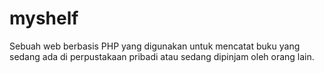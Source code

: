 # myshelf
Sebuah web berbasis PHP yang digunakan untuk mencatat buku yang sedang ada di perpustakaan pribadi atau sedang dipinjam oleh orang lain.
